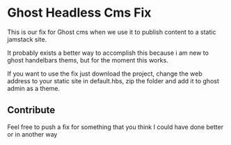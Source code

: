 # Ghost Headless Cms Fix
This is our fix for Ghost cms when we use it to publish content to a static jamstack site.

It probably exists a better way to accomplish this because i am new to ghost handelbars thems, but for the moment this works.


If you want to use the fix just download the project, change the web address to your static site in default.hbs, zip the folder and add it to ghost admin as a theme.

## Contribute

Feel free to push a fix for something that you think I could have done better or in another way 
